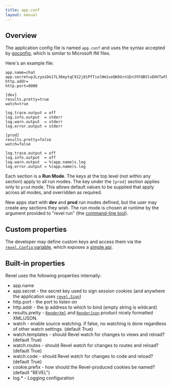 ```yaml
---
title: app.conf
layout: manual
---
```


## Overview

The application config file is named `app.conf` and uses the syntax accepted by
[goconfig](https://github.com/robfig/config), which is similar to Microsoft
INI files.

Here's an example file:

	app.name=chat
	app.secret=pJLzyoiDe17L36mytqC912j81PfTiolHm1veQK6Grn1En3YFdB5lvEHVTwFEaWvj
	http.addr=
	http.port=9000

	[dev]
	results.pretty=true
	watch=true

	log.trace.output = off
	log.info.output  = stderr
	log.warn.output  = stderr
	log.error.output = stderr

	[prod]
	results.pretty=false
	watch=false

	log.trace.output = off
	log.info.output  = off
	log.warn.output  = %(app.name)s.log
	log.error.output = %(app.name)s.log

Each section is a **Run Mode**.  The keys at the top level (not within any
section) apply to all run modes.  The key under the `[prod]` section applies
only to `prod` mode.  This allows default values to be supplied that apply
across all modes, and overridden as required.

New apps start with **dev** and **prod** run modes defined, but the user may
create any sections they wish.  The run mode is chosen at runtime by the
argument provided to "revel run" (the [command-line tool](tool.html)).

## Custom properties

The developer may define custom keys and access them via the
[`revel.Config` variable](../docs/godoc/revel.html#variables), which exposes a
[simple api](../docs/godoc/config.html).

## Built-in properties

Revel uses the following properties internally:
* app.name
* app.secret - the secret key used to sign session cookies (and anywhere the
  application uses [`revel.Sign`](../docs/godoc/util.html#Sign))
* http.port - the port to listen on
* http.addr - the ip address to which to bind (empty string is wildcard)
* results.pretty - [`RenderXml`](../docs/godoc/controller.html#RenderXml) and
  [`RenderJson`](../docs/godoc/controller.html#RenderJson) product nicely formatted
  XML/JSON.
* watch - enable source watching.  if false, no watching is done regardless of other watch settings.  (default True)
* watch.templates - should Revel watch for changes to views and reload?  (default True)
* watch.routes - should Revel watch for changes to routes and reload?  (default True)
* watch.code - should Revel watch for changes to code and reload?  (default True)
* cookie.prefix - how should the Revel-produced cookies be named?  (default "REVEL")
* log.* - Logging configuration
